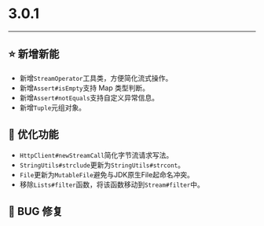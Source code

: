 # 3.0.1

---------------------

## ⭐ 新增新能

- 新增`StreamOperator`工具类，方便简化流式操作。
- 新增`Assert#isEmpty`支持 Map 类型判断。
- 新增`Assert#notEquals`支持自定义异常信息。
- 新增`Tuple`元组对象。

## 👻 优化功能

- `HttpClient#newStreamCall`简化字节流请求写法。
- `StringUtils#strclude`更新为`StringUtils#strcont`。
- `File`更新为`MutableFile`避免与JDK原生File起命名冲突。
- 移除`Lists#filter`函数，将该函数移动到`Stream#filter`中。

## 🐞 BUG 修复
